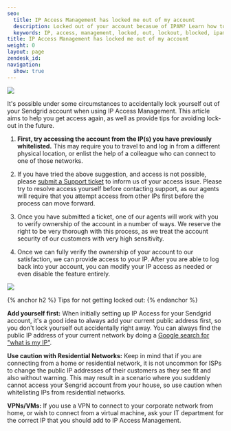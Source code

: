 ```yaml
---
seo:
  title: IP Access Management has locked me out of my account
  description: Locked out of your account becasue of IPAM? Learn how to get back in here...
  keywords: IP, access, management, locked, out, lockout, blocked, ipam, reactivate, login, can't
title: IP Access Management has locked me out of my account
weight: 0
layout: page
zendesk_id: 
navigation:
  show: true
---
```

 
![]({{root_url}}/images/IPAM_login_warning.png)

It's possible under some circumstances to accidentally lock yourself out of your Sendgrid account when using IP Access Management. This article aims to help you get access again, as well as provide tips for avoiding lock-out in the future. 

1. **First, try accessing the account from the IP(s) you have previously whitelisted.** This may require you to travel to and log in from a different physical location, or enlist the help of a colleague who can connect to one of those networks. 

2. If you have tried the above suggestion, and access is not possible, please [submit a Support ticket](https://support.sendgrid.com/hc/en-us/requests/new#ipam-lockout) to inform us of your access issue. Please try to resolve access yourself before contacting support, as our agents will require that you attempt access from other IPs first before the process can move forward. 

3. Once you have submitted a ticket, one of our agents will work with you to verify ownership of the account in a number of ways. We reserve the right to be very thorough with this process, as we treat the account security of our customers with very high sensitivity. 

4. Once we can fully verify the ownership of your account to our satisfaction, we can provide access to your IP. After you are able to log back into your account, you can modify your IP access as needed or even disable the feature entirely.

![]({{root_url}}/images/IPAM_screengrab.png)

{% anchor h2 %}
Tips for not getting locked out:
{% endanchor %}

**Add yourself first:** When initially setting up IP Access for your Sendgrid account, it's a good idea to always add your current public address first, so you don't lock yourself out accidentally right away. You can always find the public IP address of your current network by doing a [Google search for "what is my IP"](https://www.google.com/search?q=what+is+my+IP).

**Use caution with Residential Networks:** Keep in mind that if you are connecting from a home or residential network, it is not uncommon for ISPs to change the public IP addresses of their customers as they see fit and also without warning. This may result in a scenario where you suddenly cannot access your Sengrid account from your house, so use caution when whitelisting IPs from residential networks. 

**VPNs/VMs:** If you use a VPN to connect to your corporate network from home, or wish to connect from a virtual machine, ask your IT department for the correct IP that you should add to IP Access Management. 
